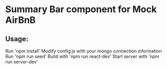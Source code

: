 # Summary Bar component for Mock AirBnB

## Usage:
Run 'npm install'
Modify config.js with your mongo connection information
Run 'npm run seed'
Build with 'npm run react-dev'
Start server with 'npm run server-dev'